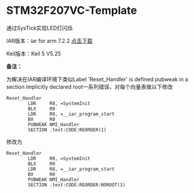 # STM32F207VC-Template
通过SysTick实现LED灯闪烁



IAR版本：iar for arm 7.2.2  [点击下载](https://blog.csdn.net/firefly_cjd/article/details/77285224)

Keil版本：Keil 5 V5.25



**备注：**

为解决在IAR编译环境下类似Label 'Reset_Handler' is defined pubweak in a section implicitly declared root一系列错误，对每个向量表做以下修改
```
Reset_Handler
        LDR     R0, =SystemInit
        BLX     R0
        LDR     R0, =__iar_program_start
        BX      R0
        PUBWEAK NMI_Handler
        SECTION .text:CODE:REORDER(1)
```
修改为
```
Reset_Handler
        LDR     R0, =SystemInit
        BLX     R0
        LDR     R0, =__iar_program_start
        BX      R0
        PUBWEAK NMI_Handler
        SECTION .text:CODE:REORDER:NOROOT(1)
```